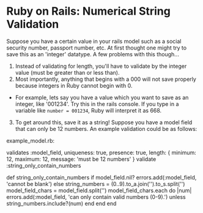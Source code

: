 # Ruby on Rails: Numerical String Validation
Suppose you have a certain value in your rails model such as a social security number, passport number, etc.
At first thought one might try to save this as an 'integer' datatype. A few problems with this though...
1. Instead of validating for length, you'll have to validate by the integer value (must be greater than or less than).
2. Most importantly, anything that begins with a 000 will not save properly because integers in Ruby cannot begin with 0.
- For example, lets say you have a value which you want to save as an integer, like '001234'. Try this in the rails console. If you type in a variable like `number = 001234`, Ruby will interpret it as 668.
3. To get around this, save it as a string! Suppose you have a model field that can only be 12 numbers. An example validation could be as follows:

example_model.rb:

validates :model_field, uniqueness: true, presence: true,
  length: { minimum: 12, maximum: 12, message: 'must be 12 numbers' }
validate :string_only_contain_numbers    
           
def string_only_contain_numbers
  if model_field.nil?
    errors.add(:model_field, 'cannot be blank')
  else
    string_numbers = (0..9).to_a.join('').to_s.split('')
    model_field_chars = model_field.split('')
    model_field_chars.each do |num|
      errors.add(:model_field, 'can only contain valid numbers (0-9).') unless string_numbers.include?(num)
    end
  end
end
